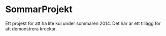 SommarProjekt
=============

Ett projekt för att ha lite kul under sommaren 2014.
Det här är ett tillägg för att demonstrera krockar.
